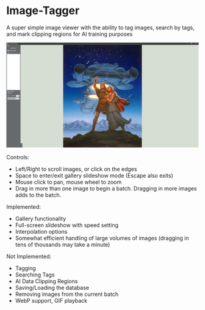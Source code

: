 # Image-Tagger
A super simple image viewer with the ability to tag images, search by tags, and mark clipping regions for AI training purposes

![preview image](ImageTagger_v1.png)

Controls:
* Left/Right to scroll images, or click on the edges
* Space to enter/exit gallery slideshow mode (Escape also exits)
* Mouse click to pan, mouse wheel to zoom
* Drag in more than one image to begin a batch. Dragging in more images adds to the batch.

Implemented:
* Gallery functionality
* Full-screen slideshow with speed setting
* Interpolation options
* Somewhat efficient handling of large volumes of images (dragging in tens of thousands may take a minute)

Not Implemented:
* Tagging
* Searching Tags
* AI Data Clipping Regions
* Saving/Loading the database
* Removing images from the current batch
* WebP support, GIF playback
